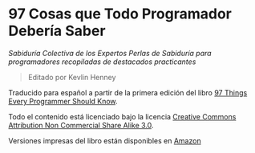 #  97 Cosas que Todo Programador Debería Saber

*Sabiduría Colectiva de los Expertos*
*Perlas de Sabiduría para programadores recopiladas de destacados practicantes*

> Editado por Kevlin Henney

Traducido para español a partir de la primera edición del libro
[97 Things Every Programmer Should Know](https://www.oreilly.com/library/view/97-things-every/9780596809515/).

Todo el contenido está licenciado bajo la licencia
[Creative Commons Attribution Non Commercial Share Alike 3.0](http://creativecommons.org/licenses/by-nc-sa/3.0/).

Versiones impresas del libro están disponibles en
[Amazon](https://www.amazon.com/Things-Every-Programmer-Should-Know/dp/0596809484)
